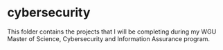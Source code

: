 # cybersecurity
This folder contains the projects that I will be completing during my WGU Master of Science, Cybersecurity and Information Assurance program.

